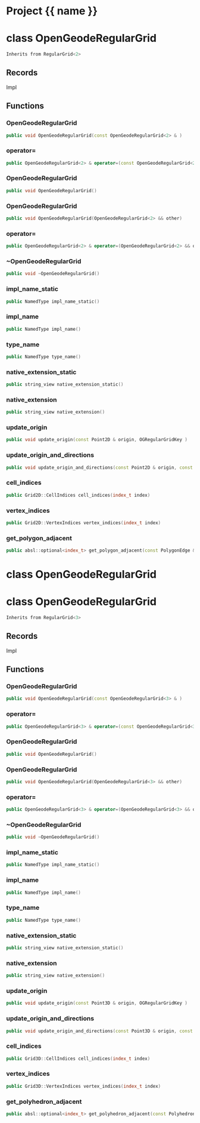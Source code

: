 <script setup>
import {useRoute} from 'vitepress'
const {path} = useRoute()
const tokens = path.split('/')
const words = tokens[2].split('-');
for (let i = 0; i < words.length; i++) {
    words[i] = words[i].charAt(0).toUpperCase() + words[i].slice(1);
    words[i] = words[i].replace('geode', 'Geode')
}
const name = words.join('-');
</script>
# Project {{ name }}

# class OpenGeodeRegularGrid


```cpp
Inherits from RegularGrid<2>
```



## Records

Impl



## Functions

### OpenGeodeRegularGrid

```cpp
public void OpenGeodeRegularGrid(const OpenGeodeRegularGrid<2> & )
```


### operator=

```cpp
public OpenGeodeRegularGrid<2> & operator=(const OpenGeodeRegularGrid<2> & )
```


### OpenGeodeRegularGrid

```cpp
public void OpenGeodeRegularGrid()
```


### OpenGeodeRegularGrid

```cpp
public void OpenGeodeRegularGrid(OpenGeodeRegularGrid<2> && other)
```


### operator=

```cpp
public OpenGeodeRegularGrid<2> & operator=(OpenGeodeRegularGrid<2> && other)
```


### ~OpenGeodeRegularGrid

```cpp
public void ~OpenGeodeRegularGrid()
```


### impl_name_static

```cpp
public NamedType impl_name_static()
```


### impl_name

```cpp
public NamedType impl_name()
```


### type_name

```cpp
public NamedType type_name()
```


### native_extension_static

```cpp
public string_view native_extension_static()
```


### native_extension

```cpp
public string_view native_extension()
```


### update_origin

```cpp
public void update_origin(const Point2D & origin, OGRegularGridKey )
```


### update_origin_and_directions

```cpp
public void update_origin_and_directions(const Point2D & origin, const std::array<Vector2D, 2> & directions, OGRegularGridKey )
```


### cell_indices

```cpp
public Grid2D::CellIndices cell_indices(index_t index)
```


### vertex_indices

```cpp
public Grid2D::VertexIndices vertex_indices(index_t index)
```


### get_polygon_adjacent

```cpp
public absl::optional<index_t> get_polygon_adjacent(const PolygonEdge & edge)
```




# class OpenGeodeRegularGrid

# class OpenGeodeRegularGrid


```cpp
Inherits from RegularGrid<3>
```



## Records

Impl



## Functions

### OpenGeodeRegularGrid

```cpp
public void OpenGeodeRegularGrid(const OpenGeodeRegularGrid<3> & )
```


### operator=

```cpp
public OpenGeodeRegularGrid<3> & operator=(const OpenGeodeRegularGrid<3> & )
```


### OpenGeodeRegularGrid

```cpp
public void OpenGeodeRegularGrid()
```


### OpenGeodeRegularGrid

```cpp
public void OpenGeodeRegularGrid(OpenGeodeRegularGrid<3> && other)
```


### operator=

```cpp
public OpenGeodeRegularGrid<3> & operator=(OpenGeodeRegularGrid<3> && other)
```


### ~OpenGeodeRegularGrid

```cpp
public void ~OpenGeodeRegularGrid()
```


### impl_name_static

```cpp
public NamedType impl_name_static()
```


### impl_name

```cpp
public NamedType impl_name()
```


### type_name

```cpp
public NamedType type_name()
```


### native_extension_static

```cpp
public string_view native_extension_static()
```


### native_extension

```cpp
public string_view native_extension()
```


### update_origin

```cpp
public void update_origin(const Point3D & origin, OGRegularGridKey )
```


### update_origin_and_directions

```cpp
public void update_origin_and_directions(const Point3D & origin, const std::array<Vector3D, 3> & directions, OGRegularGridKey )
```


### cell_indices

```cpp
public Grid3D::CellIndices cell_indices(index_t index)
```


### vertex_indices

```cpp
public Grid3D::VertexIndices vertex_indices(index_t index)
```


### get_polyhedron_adjacent

```cpp
public absl::optional<index_t> get_polyhedron_adjacent(const PolyhedronFacet & polyhedron_facet)
```




